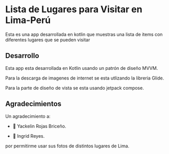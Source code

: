 # Lista de Lugares para Visitar en Lima-Perú

Esta es una app desarrollada en kotlin que muestras una lista de items con diferentes lugares que se pueden visitar 

## Desarrollo  

Esta app esta desarrollada en Kotlin usando un patrón de diseño MVVM.

Para la descarga de imagenes de internet se esta utlizando la libreria Glide.

Para la parte de diseño de vista se esta usando jetpack compose.


## Agradecimientos
Un agradecimiento a:

- 👋 Yackelin Rojas Briceño.

- 👋 Ingrid Reyes.

por permitirme usar sus fotos de distintos lugares de Lima.


